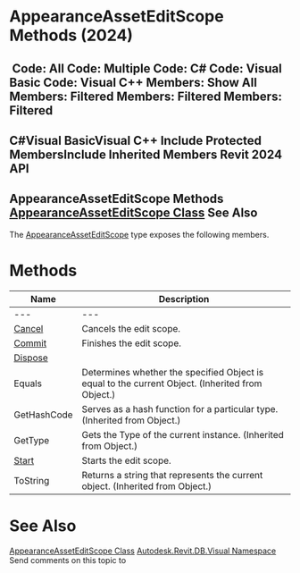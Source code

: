 # AppearanceAssetEditScope Methods (2024)

﻿
 Code: All Code: Multiple Code: C# Code: Visual Basic Code: Visual C++  Members: Show All Members: Filtered Members: Filtered Members: Filtered   
---  
C#Visual BasicVisual C++
Include Protected MembersInclude Inherited Members
Revit 2024 API  
---  
AppearanceAssetEditScope Methods  
[AppearanceAssetEditScope Class](743c74ba-12de-4d77-a677-325229525955.md "AppearanceAssetEditScope Class") See Also  
---  
The [AppearanceAssetEditScope](743c74ba-12de-4d77-a677-325229525955.md "AppearanceAssetEditScope Class") type exposes the following members.
# Methods
| Name | Description |
| --- | --- |
| --- | --- | --- |
| [Cancel](d11009db-d724-167f-04e6-0e7c5527c176.md "Cancel Method") | Cancels the edit scope. |
| [Commit](320a2602-0a2c-df20-01dc-2ede9d62afdd.md "Commit Method") | Finishes the edit scope. |
| [Dispose](2a594db0-bce0-1bd2-8479-b39f9a50cdf6.md "Dispose Method") |
| Equals | Determines whether the specified Object is equal to the current Object. (Inherited from Object.) |
| GetHashCode | Serves as a hash function for a particular type.  (Inherited from Object.) |
| GetType | Gets the Type of the current instance. (Inherited from Object.) |
| [Start](44d01f6d-71ed-7ebd-5632-704f90b1fcdc.md "Start Method") | Starts the edit scope. |
| ToString | Returns a string that represents the current object. (Inherited from Object.) |

# See Also
[AppearanceAssetEditScope Class](743c74ba-12de-4d77-a677-325229525955.md "AppearanceAssetEditScope Class")
[Autodesk.Revit.DB.Visual Namespace](f5a10581-6ac2-be19-0e32-f87d05bc8b83.md "Autodesk.Revit.DB.Visual Namespace")
Send comments on this topic to 